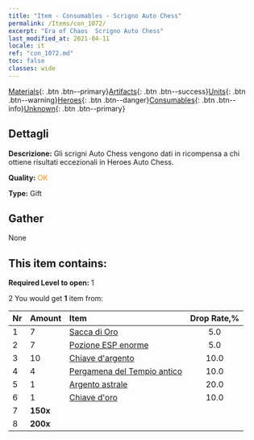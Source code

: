 ```yaml
---
title: "Item - Consumables - Scrigno Auto Chess"
permalink: /Items/con_1072/
excerpt: "Era of Chaos  Scrigno Auto Chess"
last_modified_at: 2021-04-11
locale: it
ref: "con_1072.md"
toc: false
classes: wide
---
```

 [Materials](/it/Items/){: .btn .btn--primary}[Artifacts](/it/Items/Artifacts/){: .btn .btn--success}[Units](/it/Items/Units/){: .btn .btn--warning}[Heroes](/it/Items/Heroes/){: .btn .btn--danger}[Consumables](/it/Items/Consumables/){: .btn .btn--info}[Unknown](/it/Items/Unknown/){: .btn .btn--primary}

## Dettagli
 **Descrizione:** Gli scrigni Auto Chess vengono dati in ricompensa a chi ottiene risultati eccezionali in Heroes Auto Chess.

 **Quality:** <span style="color: #FF8C00">OK</span>

 **Type:** Gift

## Gather

  None

## This item contains:

 **Required Level to open:** 1

 2 You would get **1** item  from:

  | Nr | Amount |     Item    | Drop Rate,% |
  |:---|:-------|:------------|:---------:|
  | 1 | 7 | [Sacca di Oro](/it/Items/con_714/) | 5.0 | 
  | 2 | 7 | [Pozione ESP enorme](/it/Items/con_703/) | 5.0 | 
  | 3 | 10 | [Chiave d'argento](/it/Items/con_693/) | 10.0 | 
  | 4 | 4 | [Pergamena del Tempio antico](/it/Items/con_697/) | 10.0 | 
  | 5 | 1 | [Argento astrale](/it/Items/con_969/) | 20.0 | 
  | 6 | 1 | [Chiave d'oro](/it/Items/con_783/) | 10.0 | 
  | 7 |  **150x** | <i class="fas fa-gem"/> |  | 15.0 | 
  | 8 |  **200x** | <i class="fas fa-gem"/> |  | 25.0 | 
